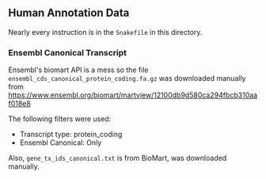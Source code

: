 ## Human Annotation Data

Nearly every instruction is in the `Snakefile` in this directory.

### Ensembl Canonical Transcript 

Ensembl's biomart API is a mess so the file `ensembl_cds_canonical_protein_coding.fa.gz`
was downloaded manually from https://www.ensembl.org/biomart/martview/12100db9d580ca294fbcb310aaf018e8

The following filters were used:
 - Transcript type: protein_coding
 - Ensembl Canonical: Only

Also, `gene_tx_ids_canonical.txt` is from BioMart, was downloaded manually.
